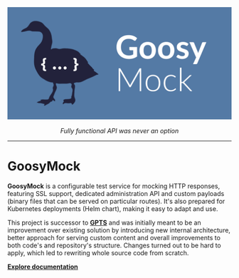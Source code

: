 ![](./images/banner.png)

<p style="text-align: center"><em>Fully functional API was never an option</em></p>

---

# GoosyMock

**GoosyMock** is a configurable test service for mocking HTTP responses,
featuring SSL support, dedicated administration API and custom payloads
(binary files that can be served on particular routes). It's also prepared
for Kubernetes deployments (Helm chart), making it easy to adapt and use.

This project is successor to [**GPTS**](https://github.com/Icikowski/GPTS) and
was initially meant to be an improvement over existing solution by introducing
new internal architecture, better approach for serving custom content and
overall improvements to both code's and repository's structure. Changes turned
out to be hard to apply, which led to rewriting whole source code from scratch.

[**Explore documentation**](https://icikowski.github.io/GoosyMock)
